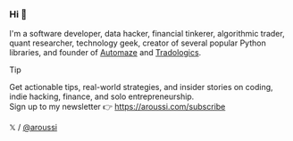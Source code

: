 ### Hi 👋

I'm a software developer, data hacker, financial tinkerer, algorithmic trader, quant researcher, technology geek, creator of several popular Python libraries, and founder of [Automaze](https://automaze.io) and [Tradologics](https://tradologics.com).

> [!TIP]
> Get actionable tips, real-world strategies, and insider stories on coding, indie hacking, finance, and solo entrepreneurship.<br>
> Sign up to my newsletter 👉 https://aroussi.com/subscribe

𝕏 / [@aroussi](https://x.com/aroussi)
